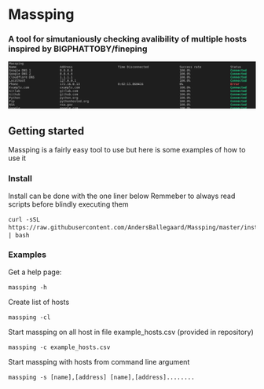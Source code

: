 # Massping
### A tool for simutaniously checking avalibility of multiple hosts inspired by BIGPHATTOBY/fineping 


![Header IMG](https://raw.githubusercontent.com/AndersBallegaard/Massping/master/doc/img/header.png)

## Getting started
Massping is a fairly easy tool to use but here is some examples of how to use it

### Install
Install can be done with the one liner below
Remmeber to always read scripts before blindly executing them

    curl -sSL https://raw.githubusercontent.com/AndersBallegaard/Massping/master/install.sh | bash

### Examples
Get a help page:
    
    massping -h

Create list of hosts

    massping -cl

Start massping on all host in file example_hosts.csv (provided in repository)

    massping -c example_hosts.csv


Start massping with hosts from command line argument

    massping -s [name],[address] [name],[address]........

